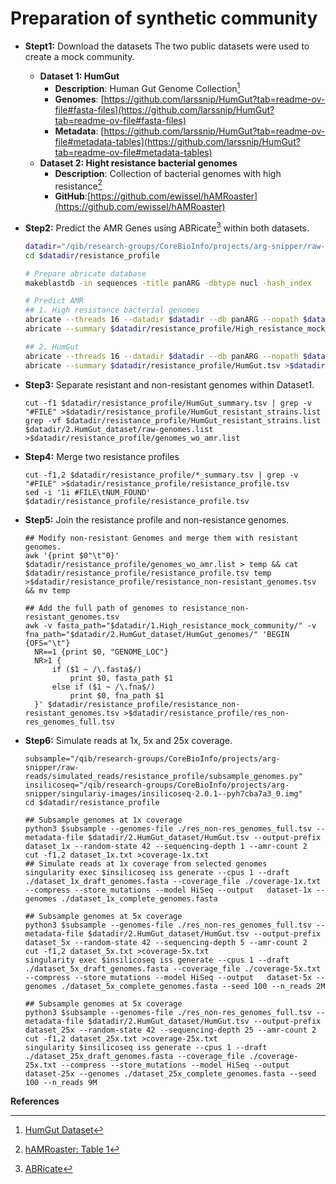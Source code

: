 # Preparation of synthetic community

- **Stept1:** Download the datasets
The two public datasets were used to create a mock community.
  - **Dataset 1: HumGut**
    - **Description**: Human Gut Genome Collection[^1]
    - **Genomes**: [https://github.com/larssnip/HumGut?tab=readme-ov-file#fasta-files](https://github.com/larssnip/HumGut?tab=readme-ov-file#fasta-files)
    - **Metadata**: [https://github.com/larssnip/HumGut?tab=readme-ov-file#metadata-tables](https://github.com/larssnip/HumGut?tab=readme-ov-file#metadata-tables)
  - **Dataset 2: Hight resistance bacterial genomes**
    - **Description**: Collection of bacterial genomes with high resistance[^2]
    - **GitHub**:[https://github.com/ewissel/hAMRoaster](https://github.com/ewissel/hAMRoaster)

- **Step2:** Predict the AMR Genes using ABRicate[^3] within both datasets.
  ```arbicate.sh
  datadir="/qib/research-groups/CoreBioInfo/projects/arg-snipper/raw-reads/simulated_reads"
  cd $datadir/resistance_profile

  # Prepare abricate database
  makeblastdb -in sequences -title panARG -dbtype nucl -hash_index

  # Predict AMR
  ## 1. High resistance bacterial genomes
  abricate --threads 16 --datadir $datadir --db panARG --nopath $datadir/1.High_resistance_mock_community/*.fasta --minid 70 --mincov 70 >$datadir/resistance_profile/High_resistance_mock_community.tsv
  abricate --summary $datadir/resistance_profile/High_resistance_mock_community.tsv >$datadir/resistance_profile/High_resistance_mock_community_summary.tsv

  ## 2. HumGut
  abricate --threads 16 --datadir $datadir --db panARG --nopath $datadir/2.HumGut_dataset/HumGut_genomes/*.fna --minid 70 --mincov 70 >$datadir/resistance_profile/HumGut.tsv
  abricate --summary $datadir/resistance_profile/HumGut.tsv >$datadir/resistance_profile/HumGut_summary.tsv
  ```
- **Step3:** Separate resistant and non-resistant genomes within Dataset1.
  ```
  cut -f1 $datadir/resistance_profile/HumGut_summary.tsv | grep -v "#FILE" >$datadir/resistance_profile/HumGut_resistant_strains.list
  grep -vf $datadir/resistance_profile/HumGut_resistant_strains.list $datadir/2.HumGut_dataset/raw-genomes.list >$datadir/resistance_profile/genomes_wo_amr.list
  ```
- **Step4:** Merge two resistance profiles
  ```
  cut -f1,2 $datadir/resistance_profile/*_summary.tsv | grep -v "#FILE" >$datadir/resistance_profile/resistance_profile.tsv
  sed -i '1i #FILE\tNUM_FOUND' $datadir/resistance_profile/resistance_profile.tsv
  ```
- **Step5:** Join the resistance profile and non-resistance genomes.
  ```
  ## Modify non-resistant Genomes and merge them with resistant genomes.
  awk '{print $0"\t"0}' $datadir/resistance_profile/genomes_wo_amr.list > temp && cat $datadir/resistance_profile/resistance_profile.tsv temp >$datadir/resistance_profile/resistance_non-resistant_genomes.tsv && mv temp

  ## Add the full path of genomes to resistance_non-resistant_genomes.tsv
  awk -v fasta_path="$datadir/1.High_resistance_mock_community/" -v fna_path="$datadir/2.HumGut_dataset/HumGut_genomes/" 'BEGIN {OFS="\t"} 
    NR==1 {print $0, "GENOME_LOC"} 
    NR>1 {
        if ($1 ~ /\.fasta$/) 
            print $0, fasta_path $1
        else if ($1 ~ /\.fna$/) 
            print $0, fna_path $1
    }' $datadir/resistance_profile/resistance_non-resistant_genomes.tsv >$datadir/resistance_profile/res_non-res_genomes_full.tsv
  ```
 - **Step6:** Simulate reads at 1x, 5x and 25x coverage.
   ```
   subsample="/qib/research-groups/CoreBioInfo/projects/arg-snipper/raw-reads/simulated_reads/resistance_profile/subsample_genomes.py"
   insilicoseq="/qib/research-groups/CoreBioInfo/projects/arg-snipper/singulariy-images/insilicoseq-2.0.1--pyh7cba7a3_0.img"
   cd $datadir/resistance_profile

   ## Subsample genomes at 1x coverage
   python3 $subsample --genomes-file ./res_non-res_genomes_full.tsv --metadata-file $datadir/2.HumGut_dataset/HumGut.tsv --output-prefix dataset_1x --random-state 42 --sequencing-depth 1 --amr-count 2
   cut -f1,2 dataset_1x.txt >coverage-1x.txt
   ## Simulate reads at 1x coverage from selected genomes
   singularity exec $insilicoseq iss generate --cpus 1 --draft ./dataset_1x_draft_genomes.fasta --coverage_file ./coverage-1x.txt --compress --store_mutations --model HiSeq --output   dataset-1x --genomes ./dataset_1x_complete_genomes.fasta

   ## Subsample genomes at 5x coverage
   python3 $subsample --genomes-file ./res_non-res_genomes_full.tsv --metadata-file $datadir/2.HumGut_dataset/HumGut.tsv --output-prefix dataset_5x --random-state 42 --sequencing-depth 5 --amr-count 2
   cut -f1,2 dataset_5x.txt >coverage-5x.txt
   singularity exec $insilicoseq iss generate --cpus 1 --draft ./dataset_5x_draft_genomes.fasta --coverage_file ./coverage-5x.txt --compress --store_mutations --model HiSeq --output   dataset-5x --genomes ./dataset_5x_complete_genomes.fasta --seed 100 --n_reads 2M

   ## Subsample genomes at 5x coverage
   python3 $subsample --genomes-file ./res_non-res_genomes_full.tsv --metadata-file $datadir/2.HumGut_dataset/HumGut.tsv --output-prefix dataset_25x --random-state 42 --sequencing-depth 25 --amr-count 2
   cut -f1,2 dataset_25x.txt >coverage-25x.txt
   singularity $insilicoseq iss generate --cpus 1 --draft ./dataset_25x_draft_genomes.fasta --coverage_file ./coverage-25x.txt --compress --store_mutations --model HiSeq --output dataset-25x --genomes ./dataset_25x_complete_genomes.fasta --seed 100 --n_reads 9M
   ```
   
**References**
[^1]: [HumGut Dataset](https://doi.org/10.1186/s40168-021-01114-w)
[^2]: [hAMRoaster: Table 1](https://doi.org/10.1101/2022.01.13.476279)
[^3]: [ABRicate](https://github.com/tseemann/abricate)

